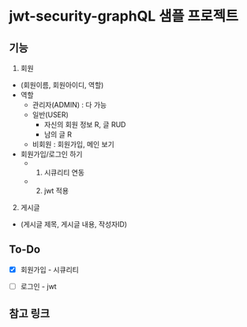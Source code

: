 # jwt-security-graphQL 샘플 프로젝트

## 기능

1. 회원
- (회원이름, 회원아이디, 역할)
- 역할 
    - 관리자(ADMIN) : 다 가능
    - 일반(USER)
        - 자신의 회원 정보 R, 글 RUD
        - 남의 글 R
    - 비회원 : 회원가입, 메인 보기
- 회원가입/로그인 하기
    - 1. 시큐리티 연동
    - 2. jwt 적용

2. 게시글
- (게시글 제목, 게시글 내용, 작성자ID)


## To-Do

- [x] 회원가입 - 시큐리티
- [ ] 로그인 - jwt


## 참고 링크
